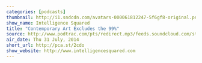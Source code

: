 ```yaml
---
categories: [podcasts]
thumbnail: http://i1.sndcdn.com/avatars-000061812247-5f6gf8-original.png?e76cf77
show_name: Intelligence Squared
title: "Contemporary Art Excludes the 99%"
source: http://www.podtrac.com/pts/redirect.mp3/feeds.soundcloud.com/stream/161170311-intelligence2-contemporary-art-excludes-the-99-per-cent.mp3
air_date: Thu 31 July, 2014
short_url: http://pca.st/2cdo
show_website: http://www.intelligencesquared.com
---
```

